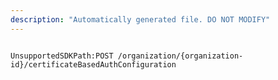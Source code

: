```yaml
---
description: "Automatically generated file. DO NOT MODIFY"
---
```


```powershellv2

UnsupportedSDKPath:POST /organization/{organization-id}/certificateBasedAuthConfiguration

```